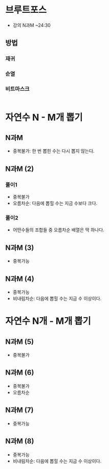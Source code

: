 # 브루트포스
- 강의 N과M ~24:30
<!--

|no|문제|풀이|비고|
|---|----|----|----|
||[](https://www.acmicpc.net/problem/)|[Q.java](dynamic1/Q.java)||
||[](https://www.acmicpc.net/problem/)|[Q.java](dynamic1/Q.java)||
||[](https://www.acmicpc.net/problem/)|[Q.java](dynamic1/Q.java)||
||[](https://www.acmicpc.net/problem/)|[Q.java](dynamic1/Q.java)||
||[](https://www.acmicpc.net/problem/)|[Q.java](dynamic1/Q.java)||
-->

## 방법
### 재귀
### 순열
### 비트마스크
```java
```

# 자연수 N - M개 뽑기
## N과M
- 중복불가: 한 번 뽑힌 수는 다시 뽑지 않는다.
## N과M (2)
### 풀이1
- 중복불가
- 오름차순: 다음에 뽑힐 수는 지금 수보다 크다.
### 풀이2
- 어떤수들의 조합들 중 오름차순 배열은 딱 하나다.
## N과M (3)
- 중복가능
## N과M (4)
- 중복가능
- 비내림차순: 다음에 뽑힐 수는 지금 수 이상이다.

# 자연수 N개 - M개 뽑기
## N과M (5)
- 중복불가
## N과M (6)
- 중복불가
- 오름차순
## N과M (7)
- 중복가능
## N과M (8)
- 중복가능
- 비내림차순: 다음에 뽑힐 수는 지금 수 이상이다.
















